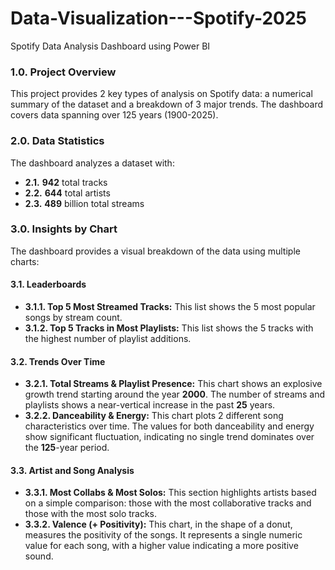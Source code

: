 # Data-Visualization---Spotify-2025
Spotify Data Analysis Dashboard using Power BI

### 1.0. Project Overview

This project provides 2 key types of analysis on Spotify data: a numerical summary of the dataset and a breakdown of 3 major trends. The dashboard covers data spanning over 125 years (1900-2025).

### 2.0. Data Statistics

The dashboard analyzes a dataset with:

* **2.1.** **942** total tracks
* **2.2.** **644** total artists
* **2.3.** **489** billion total streams

### 3.0. Insights by Chart

The dashboard provides a visual breakdown of the data using multiple charts:


#### 3.1. Leaderboards

* **3.1.1. Top 5 Most Streamed Tracks:** This list shows the 5 most popular songs by stream count.
* **3.1.2. Top 5 Tracks in Most Playlists:** This list shows the 5 tracks with the highest number of playlist additions.

#### 3.2. Trends Over Time

* **3.2.1. Total Streams & Playlist Presence:** This chart shows an explosive growth trend starting around the year **2000**. The number of streams and playlists shows a near-vertical increase in the past **25** years.
* **3.2.2. Danceability & Energy:** This chart plots 2 different song characteristics over time. The values for both danceability and energy show significant fluctuation, indicating no single trend dominates over the **125**-year period.

#### 3.3. Artist and Song Analysis

* **3.3.1. Most Collabs & Most Solos:** This section highlights artists based on a simple comparison: those with the most collaborative tracks and those with the most solo tracks.
* **3.3.2. Valence (+ Positivity):** This chart, in the shape of a donut, measures the positivity of the songs. It represents a single numeric value for each song, with a higher value indicating a more positive sound.
